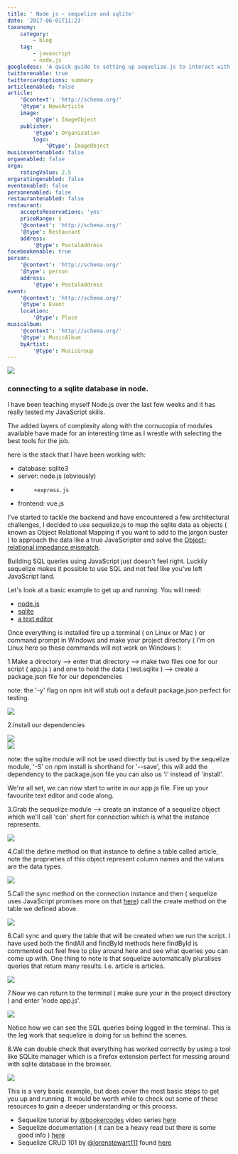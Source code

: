 ```yaml
---
title: ' Node js ~ sequelize and sqlite'
date: '2017-06-01T11:23'
taxonomy:
    category:
        - blog
    tag:
        - javascript
        - node.js
googledesc: 'A quick guide to setting up sequelize.js to interact with a sqlite database in node.'
twitterenable: true
twittercardoptions: summary
articleenabled: false
article:
    '@context': 'http://schema.org/'
    '@type': NewsArticle
    image:
        '@type': ImageObject
    publisher:
        '@type': Organization
        logo:
            '@type': ImageObject
musiceventenabled: false
orgaenabled: false
orga:
    ratingValue: 2.5
orgaratingenabled: false
eventenabled: false
personenabled: false
restaurantenabled: false
restaurant:
    acceptsReservations: 'yes'
    priceRange: $
    '@context': 'http://schema.org/'
    '@type': Restaurant
    address:
        '@type': PostalAddress
facebookenable: true
person:
    '@context': 'http://schema.org/'
    '@type': person
    address:
        '@type': PostalAddress
event:
    '@context': 'http://schema.org/'
    '@type': Event
    location:
        '@type': Place
musicalbum:
    '@context': 'http://schema.org/'
    '@type': MusicAlbum
    byArtist:
        '@type': MusicGroup
---
```


	
![](./images/node.js.png?cropResize=300,300)
### connecting to a sqlite database in node.  
  
I have been teaching myself Node.js over the last few weeks and it has really tested my JavaScript skills.  
  
The added layers of complexity along with the cornucopia of modules available have made for an interesting time as I wrestle with selecting the best tools for the job.  
  
here is the stack that I have been working with:  
  
* database: sqlite3  
* server: node.js (obviously)  
*          +express.js  
* frontend: vue.js  
  
I've started to tackle the backend and have encountered a few architectural challenges, I decided to use sequelize.js to map the sqlite data as objects ( known as Object Relational Mapping if you want to add to the jargon buster ) to approach the data like a true JavaScripter and solve the [Object-relational impedance mismatch](https://en.wikipedia.org/wiki/Object-relational_impedance_mismatch).  
  
Building SQL queries using JavaScript just doesn't feel right. Luckily sequelize makes it possible to use SQL and not feel like you've left JavaScript land. 
 
Let's look at a basic example to get up and running. You will need: 
 
* [node.js](https://nodejs.org/en/download/) 
* [sqlite](http://sqlite.org/download.html) 
* [a text editor](http://blog.liveedu.tv/10-best-text-editors-programming-2016/) 
 
Once everything is installed fire up a terminal ( on Linux or Mac ) or command prompt in Windows and make your project directory ( I'm on Linux here so these commands will not work on Windows ): 
 
1.Make a directory --> enter that directory --> make two files one for our script ( app.js ) and one to hold the data ( test.sqlite ) --> create a package.json file for our dependencies 
 
note: the '-y' flag on npm init will stub out a default package.json perfect for testing. 
 
![](./images/setup.png)
 
2.install our dependencies 
 
![](./images/setup2.png) <br/> 
![](./images/setup3.png) 
  
note: the sqlite module will not be used directly but is used by the sequelize module, '-S' on npm install is shorthand for '--save', this will add the dependency to the package.json file you can also us 'i' instead of 'install'.  
 
We're all set, we can now start to write in our app.js file. Fire up your favourite text editor and code along.
 
3.Grab the sequelize module --> create an instance of a sequelize object which we'll call 'con' short for connection which is what the instance represents. 
 
![](./images/1.png)
 
4.Call the define method on that instance to define a table called article, note the proprieties of this object represent column names and the values are the data types. 
 
![](./images/2.png)
 
5.Call the sync method on the connection instance and then ( sequelize uses JavaScript promises more on that [here](https://medium.com/javascript-scene/master-the-javascript-interview-what-is-a-promise-27fc71e77261)) call the create method on the table we defined above.  
 
![](./images/3.png)
 
6.Call sync and query the table that will be created when we run the script. I have used both the findAll and findById methods here findById is commented out feel free to play around here and see what queries you can come up with. One thing to note is that sequelize automatically pluralises queries that return many results. I.e. article is articles. 
 
![](./images/4.png)
 
7.Now we can return to the terminal ( make sure your in the project directory ) and enter 'node app.js'.  
 
![](./images/5.png)
 
Notice how we can see the SQL queries being logged in the terminal. This is the leg work that sequelize is doing for us behind the scenes. 
 
8.We can double check that everything has worked correctly by using a tool like SQLite manager which is a firefox extension perfect for messing around with sqlite database in the browser. 
 
![](./images/6.png)
 
This is a very basic example, but does cover the most basic steps to get you up and running. It would be worth while to check out some of these resources to gain a deeper understanding or this process. 
 
* Sequelize tutorial by [@bookercodes](https://twitter.com/bookercodes) video series [here](https://www.youtube.com/watch?v=qsDvJrGMSUY&list=PL5ze0DjYv5DYBDfl0vF_VRxEu8JdTIHlR)  
* Sequelize documentation ( it can be a heavy read but there is some good info ) [here](http://docs.sequelizejs.com/) 
* Sequelize CRUD 101 by [@lorenstewart111](https://twitter.com/lorenstewart111) found [here](http://lorenstewart.me/2016/10/03/sequelize-crud-101/)
 
               